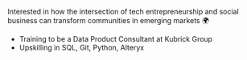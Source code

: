 Interested in how the intersection of tech entrepreneurship and social business can transform communities in emerging markets 🌍

- Training to be a Data Product Consultant at Kubrick Group
- Upskilling in SQL, Git, Python, Alteryx 
